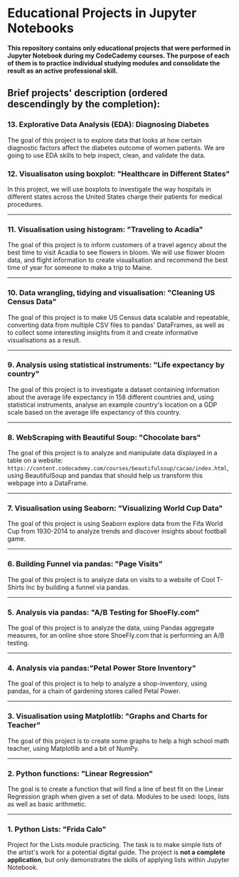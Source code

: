 # Educational Projects in Jupyter Notebooks
**This repository contains only educational projects that were performed in Jupyter Notebook during my CodeCademy courses. The purpose of each of them is to practice individual studying modules and consolidate the result as an active professional skill.**

## Brief projects' description (ordered descendingly by the completion):

### 13. Explorative Data Analysis (EDA): Diagnosing Diabetes

The goal of this project is to explore data that looks at how certain diagnostic factors affect the diabetes outcome of women patients. We are going to use EDA skills to help inspect, clean, and validate the data.


### 12. Visualisaton using boxplot: "Healthcare in Different States"

In this project, we will use boxplots to investigate the way hospitals in different states across the United States charge their patients for medical procedures.

-----------------------

### 11. Visualisation using histogram: "Traveling to Acadia"

The goal of this project is to inform customers of a travel agency about the best time to visit Acadia to see flowers in bloom. We will use flower bloom data, and flight information to create visualisation and recommend the best time of year for someone to make a trip to Maine.

-----------------------

### 10. Data wrangling, tidying and visualisation: "Cleaning US Census Data"

The goal of this project is to make US Census data scalable and repeatable, converting data from multiple CSV files to pandas' DataFrames, as well as to collect some interesting insights from it and create informative visualisations as a result. 

-----------------------

### 9. Analysis using statistical instruments: "Life expectancy by country"

The goal of this project is to investigate a dataset containing information about the average life expectancy in 158 different countries and, using statistical instruments, analyse an example country's location on a GDP scale based on the average life expectancy of this country.

-----------------------

### 8. WebScraping with Beautiful Soup: "Chocolate bars"

The goal of this project is to analyze and manipulate data displayed in a table on a website: `https://content.codecademy.com/courses/beautifulsoup/cacao/index.html`, using BeautifulSoup and pandas that should help us transform this webpage into a DataFrame.

-----------------------

### 7. Visualisation using Seaborn: "Visualizing World Cup Data"

The goal of this project is using Seaborn explore data from the Fifa World Cup from 1930-2014 to analyze trends and discover insights about football game.

-----------------------

### 6. Building Funnel via pandas: "Page Visits"

The goal of this project is to analyze data on visits to a website of Cool T-Shirts Inc by building a funnel via pandas.

-----------------------

### 5. Analysis via pandas: "A/B Testing for ShoeFly.com"

The goal of this project is to analyze the data, using Pandas aggregate measures, for an online shoe store ShoeFly.com that is performing an A/B testing.

-----------------------

### 4. Analysis via pandas:"Petal Power Store Inventory"

The goal of this project is to help to analyze a shop-inventory,  using pandas, for a chain of gardening stores called Petal Power.

-----------------------

### 3. Visualisation using Matplotlib: "Graphs and Charts for Teacher"

The goal of this project is to create some graphs to help a high school math teacher, using Matplotlib and a bit of NumPy.

-----------------------
    
### 2. Python functions: "Linear Regression"

The goal is to create a function that will find a line of best fit on the Linear Regression graph when given a set of data. Modules to be used: loops, lists as well as basic arithmetic. 
    
-----------------------

### 1. Python Lists: "Frida Calo"
    
Project for the Lists module practicing. The task is to make simple lists of the artist's work for a potential digital guide. The project is __not a complete application__, but only demonstrates the skills of applying lists within Jupyter Notebook. 
    
    



